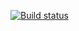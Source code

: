 [![Build status](https://ci.appveyor.com/api/projects/status/ccto5j9ikivyt5a9?svg=true)](https://ci.appveyor.com/project/Bybalesh/postmanapi)
